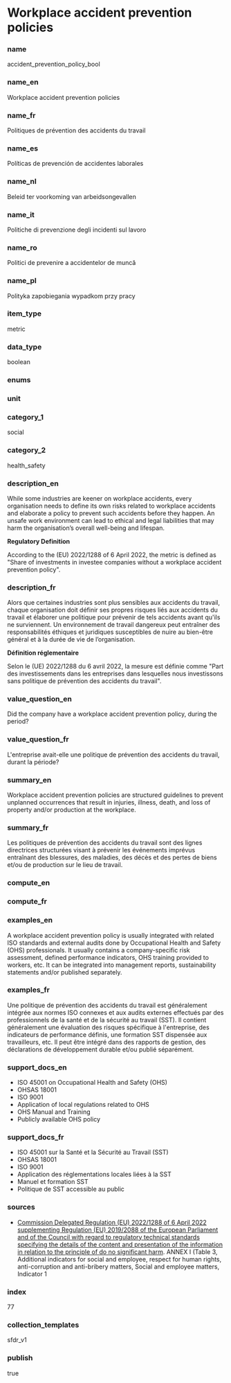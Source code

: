 # Workplace accident prevention policies

### name

accident_prevention_policy_bool

### name_en

Workplace accident prevention policies

### name_fr

Politiques de prévention des accidents du travail

### name_es

Políticas de prevención de accidentes laborales

### name_nl

Beleid ter voorkoming van arbeidsongevallen

### name_it

Politiche di prevenzione degli incidenti sul lavoro

### name_ro

Politici de prevenire a accidentelor de muncă

### name_pl

Polityka zapobiegania wypadkom przy pracy

### item_type

metric

### data_type

boolean

### enums



### unit



### category_1

social

### category_2

health_safety

### description_en

While some industries are keener on workplace accidents, every organisation needs to define its own
risks related to workplace accidents and elaborate a policy to prevent such accidents before they
happen. An unsafe work environment can lead to ethical and legal liabilities that may harm the
organisation’s overall well-being and lifespan.

**Regulatory Definition**

According to the (EU) 2022/1288 of 6 April 2022, the metric is defined as "Share of investments in
investee companies without a workplace accident prevention policy".


### description_fr

Alors que certaines industries sont plus sensibles aux accidents du travail, chaque organisation
doit définir ses propres risques liés aux accidents du travail et élaborer une politique pour
prévenir de tels accidents avant qu'ils ne surviennent. Un environnement de travail dangereux peut
entraîner des responsabilités éthiques et juridiques susceptibles de nuire au bien-être général
et à la durée de vie de l’organisation.

**Définition réglementaire**

Selon le (UE) 2022/1288 du 6 avril 2022, la mesure est définie comme "Part des investissements
dans les entreprises dans lesquelles nous investissons sans politique de prévention des accidents
du travail".

### value_question_en

Did the company have a workplace accident prevention policy, during the period?

### value_question_fr


L'entreprise avait-elle une politique de prévention des accidents du travail, durant la période?

### summary_en

Workplace accident prevention policies are structured guidelines to prevent unplanned occurrences that result in injuries, illness, death, and loss of property and/or production at the workplace.

### summary_fr

Les politiques de prévention des accidents du travail sont des lignes directrices structurées visant à prévenir les événements imprévus entraînant des blessures, des maladies, des décès et des pertes de biens et/ou de production sur le lieu de travail.

### compute_en



### compute_fr



### examples_en

A workplace accident prevention policy is usually integrated with related ISO standards and external audits done by Occupational Health and Safety (OHS)  professionals. It usually contains a company-specific risk assessment, defined performance indicators, OHS training provided to workers, etc. It can be integrated into management reports, sustainability statements and/or published separately.

### examples_fr

Une politique de prévention des accidents du travail est généralement intégrée aux normes ISO connexes et aux audits externes effectués par des professionnels de la santé et de la sécurité au travail (SST). Il contient généralement une évaluation des risques spécifique à l'entreprise, des indicateurs de performance définis, une formation SST dispensée aux travailleurs, etc. Il peut être intégré dans des rapports de gestion, des déclarations de développement durable et/ou publié séparément.

### support_docs_en

- ISO 45001 on Occupational Health and Safety (OHS)
- OHSAS 18001
- ISO 9001
- Application of local regulations related to OHS
- OHS Manual and Training
- Publicly available OHS policy


### support_docs_fr

- ISO 45001 sur la Santé et la Sécurité au Travail (SST)
- OHSAS 18001
- ISO 9001
- Application des réglementations locales liées à la SST
- Manuel et formation SST
- Politique de SST accessible au public

### sources

- [Commission Delegated Regulation (EU) 2022/1288 of 6 April 2022 supplementing Regulation (EU)
2019/2088 of the European Parliament and of the Council with regard to regulatory technical
standards specifying the details of the content and presentation of the information in relation
to the principle of do no significant harm](https://eur-lex.europa.eu/eli/reg_del/2022/1288/oj).
ANNEX I (Table 3, Additional indicators for social and employee, respect for human rights,
anti-corruption and anti-bribery matters, Social and employee matters, Indicator 1
            
### index

77

### collection_templates

sfdr_v1

### publish

true
